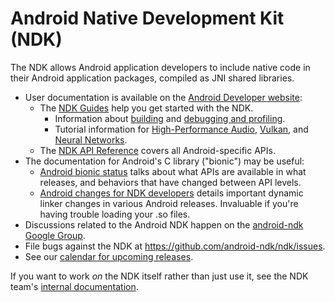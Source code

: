 Android Native Development Kit (NDK)
====================================

The NDK allows Android application developers to include
native code in their Android application packages, compiled as JNI shared
libraries.

 * User documentation is available on the [Android Developer website](https://developer.android.com/ndk/):
   * The [NDK Guides](https://developer.android.com/ndk/guides/) help you get started with the NDK.
     * Information about [building](https://developer.android.com/ndk/guides/build)
       and [debugging and profiling](https://developer.android.com/ndk/guides/debug).
     * Tutorial information for
       [High-Performance Audio](https://developer.android.com/ndk/guides/audio),
       [Vulkan](https://developer.android.com/ndk/guides/graphics), and
       [Neural Networks](https://developer.android.com/ndk/guides/neuralnetworks).
   * The [NDK API Reference](https://developer.android.com/ndk/reference) covers all Android-specific APIs.
 * The documentation for Android's C library ("bionic") may be useful:
   * [Android bionic status](https://android.googlesource.com/platform/bionic/+/master/docs/status.md) talks
     about what APIs are available in what releases, and behaviors that have changed between API levels.
   * [Android changes for NDK developers](https://android.googlesource.com/platform/bionic/+/master/android-changes-for-ndk-developers.md)
     details important dynamic linker changes in various Android releases. Invaluable if
     you're having trouble loading your .so files.
 * Discussions related to the Android NDK happen on the [android-ndk Google
   Group](http://groups.google.com/group/android-ndk).
 * File bugs against the NDK at https://github.com/android-ndk/ndk/issues.
 * See our [calendar for upcoming releases](https://github.com/android-ndk/ndk/wiki).


If you want to work _on_ the NDK itself rather than just use it, see the NDK team's
[internal documentation](https://android.googlesource.com/platform/ndk/+/master/README.md).

